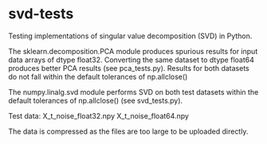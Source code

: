 # svd-tests
Testing implementations of singular value decomposition (SVD) in Python.

The sklearn.decomposition.PCA module produces spurious results for input data arrays of dtype float32. Converting the same dataset to dtype float64 produces better PCA results (see pca_tests.py). Results for both datasets do not fall within the default tolerances of np.allclose()

The numpy.linalg.svd module performs SVD on both test datasets within the default tolerances of np.allclose() (see svd_tests.py).

Test data:
X_t_noise_float32.npy
X_t_noise_float64.npy

The data is compressed as the files are too large to be uploaded directly.
